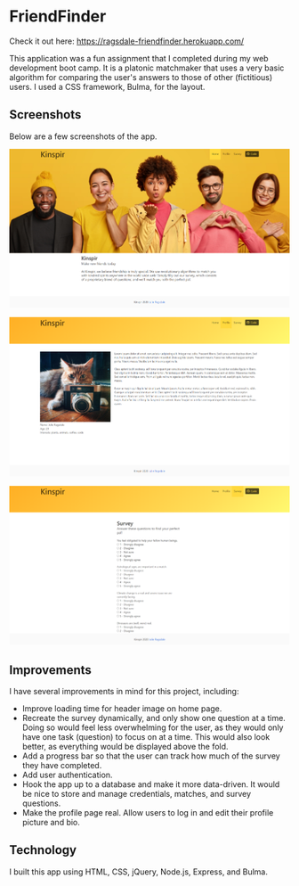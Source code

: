 # FriendFinder

Check it out here: https://ragsdale-friendfinder.herokuapp.com/

This application was a fun assignment that I completed during my web development boot camp. It is a platonic matchmaker that uses a very basic algorithm for comparing the user's answers to those of other (fictitious) users. I used a CSS framework, Bulma, for the layout. 

## Screenshots
Below are a few screenshots of the app.

![Screenshot of Kinspir homepage](screenshot_home.PNG)

![Screenshot of Kinspir profile page](screenshot_profile.PNG)

![Screenshot of Kinspir's survey page](screenshot_survey.PNG)

## Improvements
I have several improvements in mind for this project, including: 
- Improve loading time for header image on home page.
- Recreate the survey dynamically, and only show one question at a time. Doing so would feel less overwhelming for the user, as they would only have one task (question) to focus on at a time. This would also look better, as everything would be displayed above the fold. 
- Add a progress bar so that the user can track how much of the survey they have completed.
- Add user authentication.
- Hook the app up to a database and make it more data-driven. It would be nice to store and manage credentials, matches, and survey questions.
- Make the profile page real. Allow users to log in and edit their profile picture and bio. 

## Technology
I built this app using HTML, CSS, jQuery, Node.js, Express, and Bulma.
